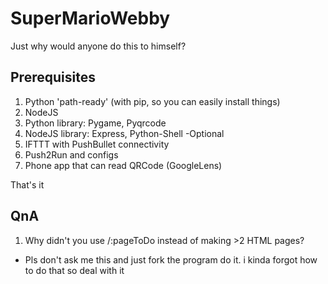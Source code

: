 # SuperMarioWebby
Just why would anyone do this to himself?


## Prerequisites
1. Python 'path-ready' (with pip, so you can easily install things) 
2. NodeJS
3. Python library: Pygame, Pyqrcode
4. NodeJS library: Express, Python-Shell
-Optional
5. IFTTT with PushBullet connectivity
6. Push2Run and configs
7. Phone app that can read QRCode (GoogleLens)


That's it

## QnA

1. Why didn't you use /:pageToDo instead of making >2 HTML pages?

- Pls don't ask me this and just fork the program do it. i kinda forgot how to do that so deal with it
